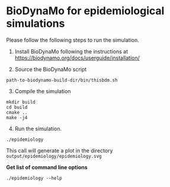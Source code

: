 # BioDynaMo for epidemiological simulations

Please follow the following steps to run the simulation.

1. Install BioDynaMo following the instructions at https://biodynamo.org/docs/userguide/installation/

2. Source the BioDynaMo script
```
path-to-biodynamo-build-dir/bin/thisbdm.sh
```

3. Compile the simulation
```
mkdir build
cd build
cmake ..
make -j4
```

4. Run the simulation.

```
./epidemiology
```

This call will generate a plot in the directory `output/epidemiology/epidemiology.svg`



**Get list of command line options**

```
./epidemiology --help
```


